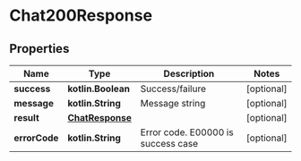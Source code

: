
# Chat200Response

## Properties
Name | Type | Description | Notes
------------ | ------------- | ------------- | -------------
**success** | **kotlin.Boolean** | Success/failure |  [optional]
**message** | **kotlin.String** | Message string |  [optional]
**result** | [**ChatResponse**](ChatResponse.md) |  |  [optional]
**errorCode** | **kotlin.String** | Error code. E00000 is success case |  [optional]



